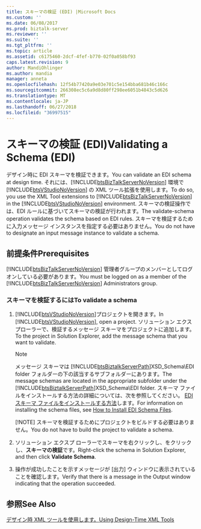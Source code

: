 ```yaml
---
title: スキーマの検証 (EDI) |Microsoft Docs
ms.custom: ''
ms.date: 06/08/2017
ms.prod: biztalk-server
ms.reviewer: ''
ms.suite: ''
ms.tgt_pltfrm: ''
ms.topic: article
ms.assetid: c6175460-2dcf-4fef-b770-02f0a058bf93
caps.latest.revision: 9
author: MandiOhlinger
ms.author: mandia
manager: anneta
ms.openlocfilehash: 12f54b77420a9e03e701c5e154bba681b46c166c
ms.sourcegitcommit: 266308ec5c6a9d8d80ff298ee6051b4843c5d626
ms.translationtype: MT
ms.contentlocale: ja-JP
ms.lasthandoff: 06/27/2018
ms.locfileid: "36997515"
---
```

# <a name="validating-a-schema-edi"></a><span data-ttu-id="5ab35-102">スキーマの検証 (EDI)</span><span class="sxs-lookup"><span data-stu-id="5ab35-102">Validating a Schema (EDI)</span></span>
<span data-ttu-id="5ab35-103">デザイン時に EDI スキーマを検証できます。</span><span class="sxs-lookup"><span data-stu-id="5ab35-103">You can validate an EDI schema at design time.</span></span> <span data-ttu-id="5ab35-104">それには、[!INCLUDE[btsBizTalkServerNoVersion](../includes/btsbiztalkservernoversion-md.md)] 環境で [!INCLUDE[btsVStudioNoVersion](../includes/btsvstudionoversion-md.md)] の XML ツール拡張を使用します。</span><span class="sxs-lookup"><span data-stu-id="5ab35-104">To do so, you use the XML Tool extensions to [!INCLUDE[btsBizTalkServerNoVersion](../includes/btsbiztalkservernoversion-md.md)] in the [!INCLUDE[btsVStudioNoVersion](../includes/btsvstudionoversion-md.md)] environment.</span></span> <span data-ttu-id="5ab35-105">スキーマの検証操作では、EDI ルールに基づいてスキーマの検証が行われます。</span><span class="sxs-lookup"><span data-stu-id="5ab35-105">The validate-schema operation validates the schema based on EDI rules.</span></span> <span data-ttu-id="5ab35-106">スキーマを検証するために入力メッセージ インスタンスを指定する必要はありません。</span><span class="sxs-lookup"><span data-stu-id="5ab35-106">You do not have to designate an input message instance to validate a schema.</span></span>  
  
## <a name="prerequisites"></a><span data-ttu-id="5ab35-107">前提条件</span><span class="sxs-lookup"><span data-stu-id="5ab35-107">Prerequisites</span></span>  
 <span data-ttu-id="5ab35-108">[!INCLUDE[btsBizTalkServerNoVersion](../includes/btsbiztalkservernoversion-md.md)] 管理者グループのメンバーとしてログオンしている必要があります。</span><span class="sxs-lookup"><span data-stu-id="5ab35-108">You must be logged on as a member of the [!INCLUDE[btsBizTalkServerNoVersion](../includes/btsbiztalkservernoversion-md.md)] Administrators group.</span></span>  
  
### <a name="to-validate-a-schema"></a><span data-ttu-id="5ab35-109">スキーマを検証するには</span><span class="sxs-lookup"><span data-stu-id="5ab35-109">To validate a schema</span></span>  
  
1. <span data-ttu-id="5ab35-110">[!INCLUDE[btsVStudioNoVersion](../includes/btsvstudionoversion-md.md)]プロジェクトを開きます。</span><span class="sxs-lookup"><span data-stu-id="5ab35-110">In [!INCLUDE[btsVStudioNoVersion](../includes/btsvstudionoversion-md.md)], open a project.</span></span> <span data-ttu-id="5ab35-111">ソリューション エクスプローラーで、検証するメッセージ スキーマをプロジェクトに追加します。</span><span class="sxs-lookup"><span data-stu-id="5ab35-111">To the project in Solution Explorer, add the message schema that you want to validate.</span></span>  
  
   > [!NOTE]
   >  <span data-ttu-id="5ab35-112">メッセージ スキーマは [!INCLUDE[btsBiztalkServerPath](../includes/btsbiztalkserverpath-md.md)]XSD_Schema\EDI folder フォルダーの下の該当するサブフォルダーにあります。</span><span class="sxs-lookup"><span data-stu-id="5ab35-112">The message schemas are located in the appropriate subfolder under the [!INCLUDE[btsBiztalkServerPath](../includes/btsbiztalkserverpath-md.md)]XSD_Schema\EDI folder.</span></span> <span data-ttu-id="5ab35-113">スキーマ ファイルをインストールする方法の詳細については、次を参照してください。 [EDI スキーマ ファイルをインストールする方法](http://msdn.microsoft.com/library/787f45d9-d95d-40f4-a4ac-0a0e711f7550)します。</span><span class="sxs-lookup"><span data-stu-id="5ab35-113">For information on installing the schema files, see [How to Install EDI Schema Files](http://msdn.microsoft.com/library/787f45d9-d95d-40f4-a4ac-0a0e711f7550).</span></span>  
   > 
   > [!NOTE]
   >  <span data-ttu-id="5ab35-114">スキーマを検証するためにプロジェクトをビルドする必要はありません。</span><span class="sxs-lookup"><span data-stu-id="5ab35-114">You do not have to build the project to validate a schema.</span></span>  
  
2. <span data-ttu-id="5ab35-115">ソリューション エクスプ ローラーでスキーマを右クリックし、をクリックし、**スキーマの検証**です。</span><span class="sxs-lookup"><span data-stu-id="5ab35-115">Right-click the schema in Solution Explorer, and then click **Validate Schema**.</span></span>  
  
3. <span data-ttu-id="5ab35-116">操作が成功したことを示すメッセージが [出力] ウィンドウに表示されていることを確認します。</span><span class="sxs-lookup"><span data-stu-id="5ab35-116">Verify that there is a message in the Output window indicating that the operation succeeded.</span></span>  
  
## <a name="see-also"></a><span data-ttu-id="5ab35-117">参照</span><span class="sxs-lookup"><span data-stu-id="5ab35-117">See Also</span></span>  
 [<span data-ttu-id="5ab35-118">デザイン時 XML ツールを使用します。</span><span class="sxs-lookup"><span data-stu-id="5ab35-118">Using Design-Time XML Tools</span></span>](../core/using-design-time-xml-tools.md)